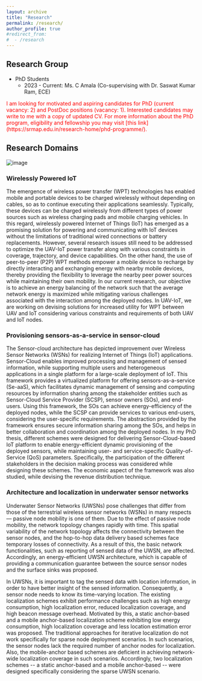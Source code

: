 ```yaml
---
layout: archive
title: "Research"
permalink: /research/
author_profile: true
#redirect_from:
#  - /research
---
```


## Research Group

* PhD Students
  * 2023 - Current: Ms. C Amala (Co-supervising with Dr. Saswat Kumar Ram, ECE)

<span style="color:red">
I am looking for motivated and aspiring candidates for PhD (current vacancy: 2) and PostDoc positions (vacancy: 1). Interested candidates may write to me with a copy of updated CV. For more information about the PhD program, eligibility and fellowship you may visit [this link](https://srmap.edu.in/research-home/phd-programme/).
</span>

## Research Domains

![image](https://github.com/tamoghnaojha/tamoghnaojha.github.io/assets/9018158/6870e4df-f211-45cf-bb61-8bbc91a03246)


### Wirelessly Powered IoT
The emergence of wireless power transfer (WPT) technologies has enabled mobile and portable devices to be charged wirelessly without depending on cables, so as to continue executing their applications seamlessly. Typically, these devices can be charged wirelessly from different types of power sources such as wireless charging pads and mobile charging vehicles. In this regard, wirelessly powered Internet of Things (IoT) has emerged as a promising solution for powering and communicating with IoT devices without the limitations of traditional wired connections or battery replacements. However, several research issues still need to be addressed to optimize the UAV-IoT power transfer along with various constraints in coverage, trajectory, and device capabilities. On the other hand, the use of peer-to-peer (P2P) WPT methods empower a mobile device to recharge by directly interacting and exchanging energy with nearby mobile devices, thereby providing the flexibility to leverage the nearby peer power sources while maintaining their own mobility. In our current research, our objective is to achieve an energy balancing of the network such that the average network energy is maximized while mitigating various challenges associated with the interaction among the deployed nodes. In UAV-IoT, we are working on devising solutions for increased utility for WPT between UAV and IoT considering various constraints and requirements of both UAV and IoT nodes.


### Provisioning sensors-as-a-service in sensor-cloud
The Sensor-cloud architecture has depicted improvement over Wireless Sensor Networks (WSNs) for realizing Internet of Things (IoT) applications. Sensor-Cloud enables improved processing and management of sensed information, while supporting multiple users and heterogeneous applications in a single platform for a large-scale deployment of IoT. This framework provides a virtualized platform for offering sensors-as-a-service (Se-aaS), which facilitates dynamic management of sensing and computing resources by information sharing among the stakeholder entities such as Sensor-Cloud Service Provider (SCSP), sensor owners (SOs), and end-users. Using this framework, the SOs can achieve energy-efficiency of the deployed nodes, while the SCSP can provide services to various end-users, considering the user-specific requirements. The abstraction provided by the framework ensures secure information sharing among the SOs, and helps in better collaboration and coordination among the deployed nodes. In my PhD thesis, different schemes were designed for delivering Sensor-Cloud-based IoT platform to enable energy-efficient dynamic provisioning of the deployed sensors, while maintaining user- and service-specific Quality-of-Service (QoS) parameters. Specifically, the participation of the different stakeholders in the decision making process was considered while designing these schemes. The economic aspect of the framework was also studied, while devising the revenue distribution technique.


### Architecture and localization in underwater sensor networks
Underwater Sensor Networks (UWSNs) pose challenges that differ from those of the terrestrial wireless sensor networks (WSNs) in many respects — passive node mobility is one of them. Due to the effect of passive node mobility, the network topology changes rapidly with time. This spatial variability of the network topology affects the connectivity between the sensor nodes, and the hop-to-hop data delivery based schemes face temporary losses of connectivity. As a result of this, the basic network functionalities, such as reporting of sensed data of the UWSN, are affected. Accordingly, an energy-efficient UWSN architecture, which is capable of providing a communication guarantee between the source sensor nodes and the surface sinks was proposed.

In UWSNs, it is important to tag the sensed data with location information, in order to have better insight of the sensed information. Consequently, a sensor node needs to know its time-varying location. The existing localization schemes exhibit performance challenges such as high energy consumption, high localization error, reduced localization coverage, and high beacon message overhead. Motivated by this, a static anchor-based and a mobile anchor-based localization scheme exhibiting low energy consumption, high localization coverage and less location estimation error was proposed. The traditional approaches for iterative localization do not work specifically for sparse node deployment scenarios. In such scenarios, the sensor nodes lack the required number of anchor nodes for localization. Also, the mobile-anchor based schemes are deficient in achieving network-wide localization coverage in such scenarios. Accordingly, two localization schemes -- a static anchor-based and a mobile anchor-based -- were designed specifically considering the sparse UWSN scenario.



